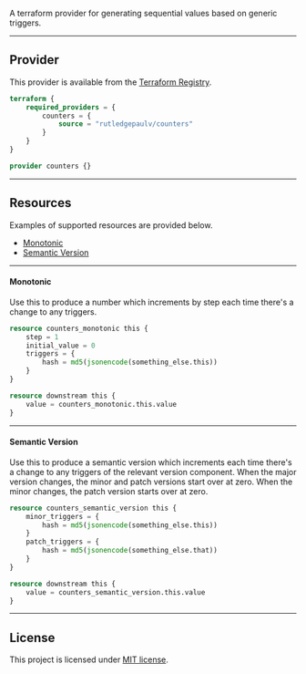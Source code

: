 A terraform provider for generating sequential values based on generic triggers.

---

## Provider

This provider is available from the [Terraform Registry](https://registry.terraform.io/browse/providers).

```terraform 
terraform {
    required_providers = {
        counters = {
            source = "rutledgepaulv/counters"
        }
    }
}

provider counters {}
```

---

## Resources

Examples of supported resources are provided below.

- [Monotonic](#monotonic)
- [Semantic Version](#semantic-version)

---

#### Monotonic

Use this to produce a number which increments by step each time there's a change to any triggers.

```terraform
resource counters_monotonic this {
    step = 1
    initial_value = 0
    triggers = {
        hash = md5(jsonencode(something_else.this))
    }
}

resource downstream this {
    value = counters_monotonic.this.value
}
```

---

#### Semantic Version

Use this to produce a semantic version which increments each time there's a change to any triggers of the relevant
version component. When the major version changes, the minor and patch versions start over at zero. When the minor
changes, the patch version starts over at zero.

```terraform
resource counters_semantic_version this {
    minor_triggers = {
        hash = md5(jsonencode(something_else.this))
    }
    patch_triggers = {
        hash = md5(jsonencode(something_else.that))
    }
}

resource downstream this {
    value = counters_semantic_version.this.value
}
```

---

## License

This project is licensed under [MIT license](http://opensource.org/licenses/MIT).